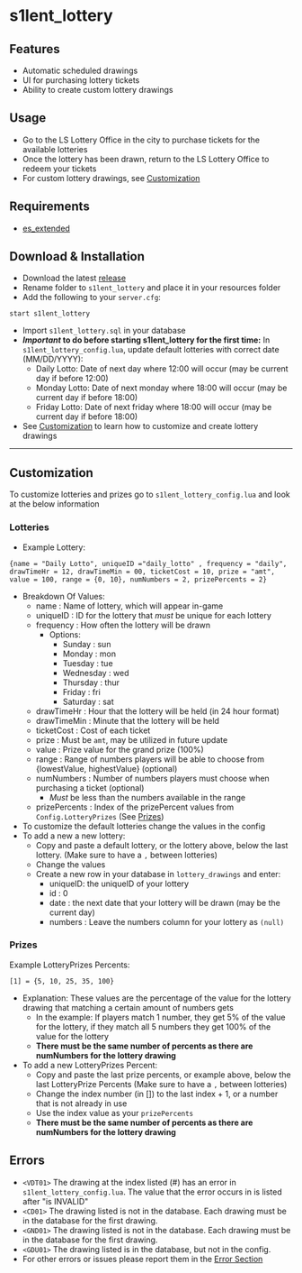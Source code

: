 # s1lent_lottery

## Features
* Automatic scheduled drawings 
* UI for purchasing lottery tickets
* Ability to create custom lottery drawings

## Usage
* Go to the LS Lottery Office in the city to purchase tickets for the available lotteries
* Once the lottery has been drawn, return to the LS Lottery Office to redeem your tickets
* For custom lottery drawings, see [Customization](#customization)

## Requirements
* [es_extended](https://github.com/ESX-Org/es_extended)

## Download & Installation
* Download the latest [release](https://github.com/jwritz/s1lent_lottery/releases)
* Rename folder to `s1lent_lottery` and place it in your resources folder
* Add the following to your `server.cfg`:
```
start s1lent_lottery
```
* Import `s1lent_lottery.sql` in your database
* **_Important_ to do before starting s1lent_lottery for the first time:** In `s1lent_lottery_config.lua`, update default lotteries with correct date (MM/DD/YYYY): 
  * Daily Lotto: Date of next day where 12:00 will occur (may be current day if before 12:00)
  * Monday Lotto: Date of next monday where 18:00 will occur (may be current day if before 18:00)
  * Friday Lotto: Date of next friday where 18:00 will occur (may be current day if before 18:00)
* See [Customization](#customization) to learn how to customize and create lottery drawings
---
## Customization
To customize lotteries and prizes go to `s1lent_lottery_config.lua` and look at the below information
### Lotteries
* Example Lottery: 
```
{name = "Daily Lotto", uniqueID ="daily_lotto" , frequency = "daily", drawTimeHr = 12, drawTimeMin = 00, ticketCost = 10, prize = "amt", value = 100, range = {0, 10}, numNumbers = 2, prizePercents = 2}
```
* Breakdown Of Values:
  * name : Name of lottery, which will appear in-game
  * uniqueID : ID for the lottery that *must* be unique for each lottery
  * frequency : How often the lottery will be drawn 
    * Options:
      * Sunday : sun
      * Monday : mon
      * Tuesday : tue
      * Wednesday : wed
      * Thursday : thur
      * Friday : fri
      * Saturday : sat
  * drawTimeHr : Hour that the lottery will be held (in 24 hour format)
  * drawTimeMin : Minute that the lottery will be held 
  * ticketCost : Cost of each ticket
  * prize : Must be `amt`, may be utilized in future update
  * value : Prize value for the grand prize (100%)
  * range : Range of numbers players will be able to choose from {lowestValue, highestValue} (optional)
  * numNumbers : Number of numbers players must choose when purchasing a ticket (optional)
    * *Must* be less than the numbers available in the range
  * prizePercents : Index of the prizePercent values from `Config.LotteryPrizes` (See [Prizes](#prizes))
* To customize the default lotteries change the values in the config
* To add a new a new lottery:
  * Copy and paste a default lottery, or the lottery above, below the last lottery. (Make sure to have a `,` between lotteries)
  * Change the values
  * Create a new row in your database in `lottery_drawings` and enter:
    * uniqueID: the uniqueID of your lottery
    * id : 0
    * date : the next date that your lottery will be drawn (may be the current day)
    * numbers : Leave the numbers column for your lottery as `(null)`

### Prizes
Example LotteryPrizes Percents:
```
[1] = {5, 10, 25, 35, 100}
```
* Explanation: These values are the percentage of the value for the lottery drawing that matching a certain amount of numbers gets
  * In the example: If players match 1 number, they get 5% of the value for the lottery, if they match all 5 numbers they get 100% of the value for the lottery
  * **There must be the same number of percents as there are numNumbers for the lottery drawing**
* To add a new LotteryPrizes Percent:
  * Copy and paste the last prize percents, or example above, below the last LotteryPrize Percents (Make sure to have a `,` between lotteries)
  * Change the index number (in []) to the last index + 1, or a number that is not already in use
  * Use the index value as your `prizePercents`
  * **There must be the same number of percents as there are numNumbers for the lottery drawing**
## Errors
* `<VDT01>` The drawing at the index listed (#) has an error in `s1lent_lottery_config.lua`. The value that the error occurs in is listed after "is INVALID"
* `<CD01>` The drawing listed is not in the database. Each drawing must be in the database for the first drawing.
* `<GND01>` The drawing listed is not in the database. Each drawing must be in the database for the first drawing.
* `<GDU01>` The drawing listed is in the database, but not in the config.
* For other errors or issues please report them in the [Error Section](https://github.com/jwritz/s1lent_lottery/issues)
